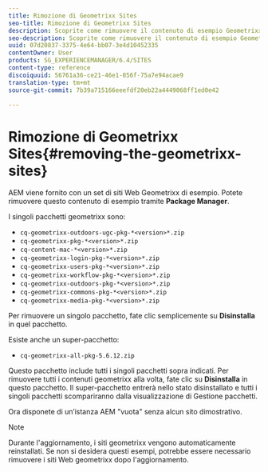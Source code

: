 ```yaml
---
title: Rimozione di Geometrixx Sites
seo-title: Rimozione di Geometrixx Sites
description: Scoprite come rimuovere il contenuto di esempio Geometrixx.
seo-description: Scoprite come rimuovere il contenuto di esempio Geometrixx.
uuid: 07d20837-3375-4e64-bb07-3e4d10452335
contentOwner: User
products: SG_EXPERIENCEMANAGER/6.4/SITES
content-type: reference
discoiquuid: 56761a36-ce21-46e1-856f-75a7e94acae9
translation-type: tm+mt
source-git-commit: 7b39a715166eeefdf20eb22a4449068ff1ed0e42

---
```



# Rimozione di Geometrixx Sites{#removing-the-geometrixx-sites}

AEM viene fornito con un set di siti Web Geometrixx di esempio. Potete rimuovere questo contenuto di esempio tramite **Package Manager**.

I singoli pacchetti geometrixx sono:

* `cq-geometrixx-outdoors-ugc-pkg-*<version>*.zip`
* `cq-geometrixx-pkg-*<version>*.zip`
* `cq-content-mac-*<version>*.zip`
* `cq-geometrixx-login-pkg-*<version>*.zip`
* `cq-geometrixx-users-pkg-*<version>*.zip`
* `cq-geometrixx-workflow-pkg-*<version>*.zip`
* `cq-geometrixx-outdoors-pkg-*<version>*.zip`
* `cq-geometrixx-commons-pkg-*<version>*.zip`
* `cq-geometrixx-media-pkg-*<version>*.zip`

Per rimuovere un singolo pacchetto, fate clic semplicemente su **Disinstalla** in quel pacchetto.

Esiste anche un super-pacchetto:

* `cq-geometrixx-all-pkg-5.6.12.zip`

Questo pacchetto include tutti i singoli pacchetti sopra indicati. Per rimuovere tutti i contenuti geometrixx alla volta, fate clic su **Disinstalla** in questo pacchetto. Il super-pacchetto entrerà nello stato disinstallato e tutti i singoli pacchetti scompariranno dalla visualizzazione di Gestione pacchetti.

Ora disponete di un’istanza AEM &quot;vuota&quot; senza alcun sito dimostrativo.

>[!NOTE]
>
>Durante l&#39;aggiornamento, i siti geometrixx vengono automaticamente reinstallati. Se non si desidera questi esempi, potrebbe essere necessario rimuovere i siti Web geometrixx dopo l&#39;aggiornamento.


